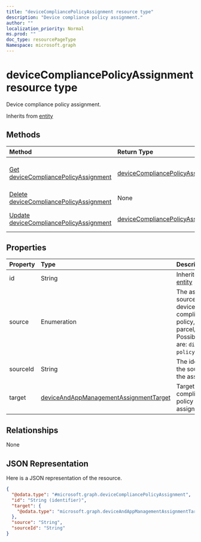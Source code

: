 ```yaml
---
title: "deviceCompliancePolicyAssignment resource type"
description: "Device compliance policy assignment."
author: ""
localization_priority: Normal
ms.prod: ""
doc_type: resourcePageType
Namespace: microsoft.graph
---
```



# deviceCompliancePolicyAssignment resource type

Device compliance policy assignment.


Inherits from [entity](../resources/entity.md)

## Methods
|Method|Return Type|Description|
|:---|:---|:---|
|[Get deviceCompliancePolicyAssignment](../api/devicecompliancepolicyassignment-get.md)|[deviceCompliancePolicyAssignment](../resources/deviceCompliancePolicyAssignment.md)|Read properties and relationships of the [deviceCompliancePolicyAssignment](../resources/devicecompliancepolicyassignment.md) object.|
|[Delete deviceCompliancePolicyAssignment](../api/devicecompliancepolicyassignment-delete.md)|None|Deletes a [deviceCompliancePolicyAssignment](../resources/devicecompliancepolicyassignment.md).|
|[Update deviceCompliancePolicyAssignment](../api/devicecompliancepolicyassignment-update.md)|[deviceCompliancePolicyAssignment](../resources/deviceCompliancePolicyAssignment.md)|Update the properties of a [deviceCompliancePolicyAssignment](../resources/devicecompliancepolicyassignment.md) object.|

## Properties
|Property|Type|Description|
|:---|:---|:---|
|id|String| Inherited from [entity](../resources/entity.md)|
|source|Enumeration|The assignment source for the device compliance policy, direct or parcel/policySet. Possible values are: `direct`, `policySets`.|
|sourceId|String|The identifier of the source of the assignment.|
|target|[deviceAndAppManagementAssignmentTarget](../resources/intune-apps-deviceAndAppManagementAssignmentTarget.md)|Target for the compliance policy assignment.|

## Relationships
None

## JSON Representation
Here is a JSON representation of the resource.
<!-- {
  "blockType": "resource",
  "keyProperty": "id",
  "@odata.type": "microsoft.graph.deviceCompliancePolicyAssignment",
  "baseType": "microsoft.graph.entity",
  "openType": false
}
-->
``` json
{
  "@odata.type": "#microsoft.graph.deviceCompliancePolicyAssignment",
  "id": "String (identifier)",
  "target": {
    "@odata.type": "microsoft.graph.deviceAndAppManagementAssignmentTarget"
  },
  "source": "String",
  "sourceId": "String"
}
```


